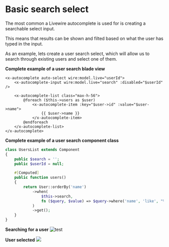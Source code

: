 # Basic search select

The most common a Livewire autocomplete is used for is creating a searchable select input.

This means that results can be shown  and filted based on what the user has typed in the input.

As an example, lets create a user search select, which will allow us to search through existing users and select one of them.

**Complete example of a user search blade view**
```blade
<x-autocomplete auto-select wire:model.live="userId">
	<x-autocomplete-input wire:model.live="search" :disabled="$userId" />

	<x-autocomplete-list class="max-h-56">
		@foreach ($this->users as $user)
			<x-autocomplete-item :key="$user->id" :value="$user->name">
				{{ $user->name }}
			</x-autocomplete-item>
		@endforeach
	</x-autocomplete-list>
</x-autocomplete>
```

**Complete example of a user search component class**
```php
class UsersList extends Component
{
    public $search = '';
    public $userId = null;

    #[Computed]
    public function users()
    {
        return User::orderBy('name')
            ->when(
                $this->search,
                fn ($query, $value) => $query->where('name', 'like', "%{$value}%")
            )
            ->get();
    }
}
```

**Searching for a user**
![test](attachments/Pasted%20image%2020240723223521.png)

**User selected**
![](attachments/Pasted%20image%2020240723225757.png)
